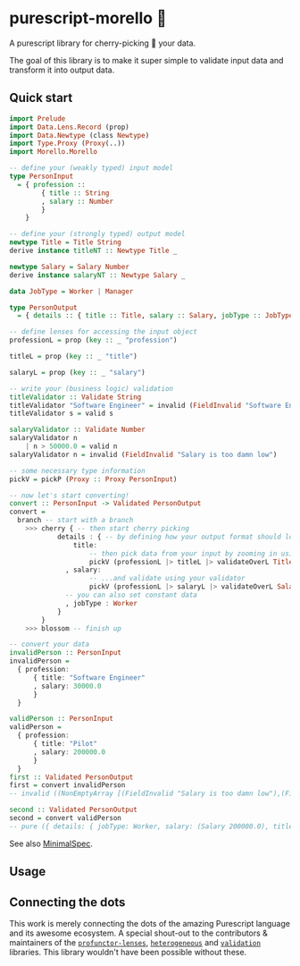 # purescript-morello 🌸

A purescript library for cherry-picking 🍒 your data.

The goal of this library is to make it super simple to validate input data and transform it into output data.

## Quick start

```purescript
import Prelude
import Data.Lens.Record (prop)
import Data.Newtype (class Newtype)
import Type.Proxy (Proxy(..))
import Morello.Morello

-- define your (weakly typed) input model
type PersonInput
  = { profession ::
        { title :: String
        , salary :: Number
        }
    }

-- define your (strongly typed) output model
newtype Title = Title String
derive instance titleNT :: Newtype Title _

newtype Salary = Salary Number
derive instance salaryNT :: Newtype Salary _

data JobType = Worker | Manager

type PersonOutput
  = { details :: { title :: Title, salary :: Salary, jobType :: JobType } }

-- define lenses for accessing the input object
professionL = prop (key :: _ "profession")

titleL = prop (key :: _ "title")

salaryL = prop (key :: _ "salary")

-- write your (business logic) validation
titleValidator :: Validate String
titleValidator "Software Engineer" = invalid (FieldInvalid "Software Engineering is not a serious profession")
titleValidator s = valid s

salaryValidator :: Validate Number
salaryValidator n 
    | n > 50000.0 = valid n
salaryValidator n = invalid (FieldInvalid "Salary is too damn low")

-- some necessary type information
pickV = pickP (Proxy :: Proxy PersonInput)

-- now let's start converting! 
convert :: PersonInput -> Validated PersonOutput
convert =
  branch -- start with a branch
    >>> cherry { -- then start cherry picking
            details : { -- by defining how your output format should look like
                title: 
                    -- then pick data from your input by zooming in using the lens...
                    pickV (professionL |> titleL |> validateOverL Title titleValidator)
              , salary:
                    -- ...and validate using your validator
                    pickV (professionL |> salaryL |> validateOverL Salary salaryValidator)
              -- you can also set constant data
              , jobType : Worker
            }
        }
    >>> blossom -- finish up

-- convert your data
invalidPerson :: PersonInput
invalidPerson =
  { profession:
      { title: "Software Engineer"
      , salary: 30000.0
      }
  }

validPerson :: PersonInput
validPerson =
  { profession:
      { title: "Pilot"
      , salary: 200000.0
      }
  }
first :: Validated PersonOutput
first = convert invalidPerson
-- invalid ((NonEmptyArray [(FieldInvalid "Salary is too damn low"),(FieldInvalid "Software Engineering is not a serious profession")]))

second :: Validated PersonOutput
second = convert validPerson
-- pure ({ details: { jobType: Worker, salary: (Salary 200000.0), title: (Title "Pilot") } })
```

See also [MinimalSpec](./test/Morello/Morello/MinimalSpec.purs).

## Usage 



## Connecting the dots 

This work is merely connecting the dots of the amazing Purescript language and its awesome ecosystem. A special shout-out to the contributors & maintainers of the [`profunctor-lenses`](https://github.com/purescript-contrib/purescript-profunctor-lenses), [`heterogeneous`](https://github.com/natefaubion/purescript-heterogeneous/) and [`validation`](https://github.com/purescript/purescript-validation) libraries. This library wouldn't have been possible without these.
